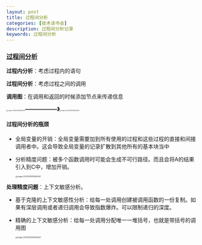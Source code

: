 ```yaml
---
layout: post
title: 过程间分析
categories: [技术读书会]
description: 过程间分析记录
keywords: 过程间分析
---
```




### [过程间分析][]

**过程内分析**：考虑过程内的语句

**过程间分析**：考虑过程之间的调用

**调用图**：在调用和返回的时候添加节点来传递信息

<img src="D:\Typora图像\image-20230206191950071.png" alt="image-20230206191950071" style="zoom: 25%;" />**——————》**<img src="D:\Typora图像\image-20230206192002959.png" alt="image-20230206192002959" style="zoom: 25%;" />

#### 过程间分析的瓶颈

* 全局变量的开销：全局变量需要加到所有使用的过程和这些过程的直接和间接调用者中。这会导致全局变量的记录扩散到其他所有的基本块当中

* 分析精度问题：被多个函数调用时可能会生成不可行路径。而且会将A的结果引入到C中，增加开销。

  <img src="D:\Typora图像\image-20230206192856341.png" alt="image-20230206192856341" style="zoom: 33%;" />

**处理精度问题**：上下文敏感分析。

* 基于克隆的上下文敏感性分析：给每一处调用创建被调用函数的一份复制。如果有深层调用或者递归调用会导致指数爆炸。可以限制递归的深度。

* 精确的上下文敏感分析：给每一处调用分配唯一一堆括号，也就是带括号的调用图

  <img src="D:\Typora图像\image-20230206193845261.png" alt="image-20230206193845261" style="zoom: 33%;" />

[过程间分析]:https://meeting.tencent.com/user-center/shared-record-info?id=a7f2259f-6379-4e22-9483-17c515e2b836&from=3